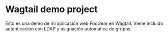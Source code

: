 # Wagtail demo project

Esto es una demo de mi aplicación web FooGear en Wagtail. Viene incluido autenticación con LDAP y asignación automática de grupos.
